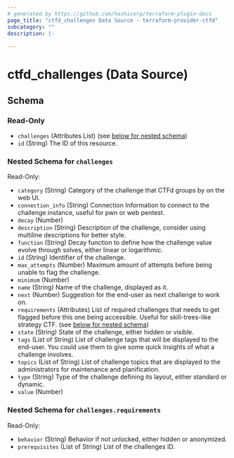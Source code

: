 ```yaml
---
# generated by https://github.com/hashicorp/terraform-plugin-docs
page_title: "ctfd_challenges Data Source - terraform-provider-ctfd"
subcategory: ""
description: |-
  
---
```


# ctfd_challenges (Data Source)





<!-- schema generated by tfplugindocs -->
## Schema

### Read-Only

- `challenges` (Attributes List) (see [below for nested schema](#nestedatt--challenges))
- `id` (String) The ID of this resource.

<a id="nestedatt--challenges"></a>
### Nested Schema for `challenges`

Read-Only:

- `category` (String) Category of the challenge that CTFd groups by on the web UI.
- `connection_info` (String) Connection Information to connect to the challenge instance, useful for pwn or web pentest.
- `decay` (Number)
- `description` (String) Description of the challenge, consider using multiline descriptions for better style.
- `function` (String) Decay function to define how the challenge value evolve through solves, either linear or logarithmic.
- `id` (String) Identifier of the challenge.
- `max_attempts` (Number) Maximum amount of attempts before being unable to flag the challenge.
- `minimum` (Number)
- `name` (String) Name of the challenge, displayed as it.
- `next` (Number) Suggestion for the end-user as next challenge to work on.
- `requirements` (Attributes) List of required challenges that needs to get flagged before this one being accessible. Useful for skill-trees-like strategy CTF. (see [below for nested schema](#nestedatt--challenges--requirements))
- `state` (String) State of the challenge, either hidden or visible.
- `tags` (List of String) List of challenge tags that will be displayed to the end-user. You could use them to give some quick insights of what a challenge involves.
- `topics` (List of String) List of challenge topics that are displayed to the administrators for maintenance and planification.
- `type` (String) Type of the challenge defining its layout, either standard or dynamic.
- `value` (Number)

<a id="nestedatt--challenges--requirements"></a>
### Nested Schema for `challenges.requirements`

Read-Only:

- `behavior` (String) Behavior if not unlocked, either hidden or anonymized.
- `prerequisites` (List of String) List of the challenges ID.
